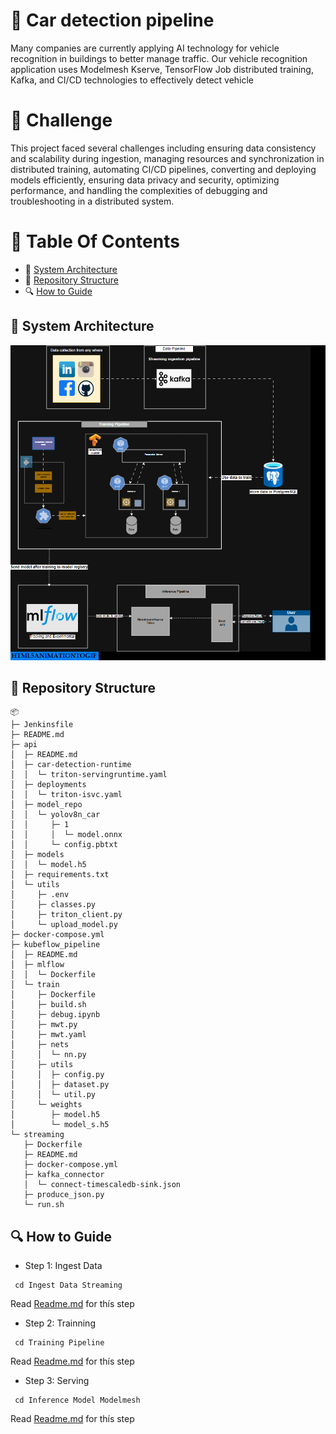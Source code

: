 
# 🚕 **Car detection pipeline**
Many companies are currently applying AI technology for vehicle recognition in buildings to better manage traffic. Our vehicle recognition application uses Modelmesh Kserve, TensorFlow Job distributed training, Kafka, and CI/CD technologies to effectively detect vehicle


# 🚀 **Challenge**
This project faced several challenges including ensuring data consistency and scalability during ingestion, managing resources and synchronization in distributed training, automating CI/CD pipelines, converting and deploying models efficiently, ensuring data privacy and security, optimizing performance, and handling the complexities of debugging and troubleshooting in a distributed system.

# 📕 Table Of Contents
- 🌟 [System Architecture](#System-architecture)
- 📁 [Repository Structure](#repository-structure)
- 🔍 [How to Guide](#how-to-guide)

## 🌟 System Architecture
![Pipeline Serving](https://github.com/HungNguyenDev1511/Car-detection-serving-model/blob/refactor/images/diagram.gif)


## 📁 Repository Structure
 ```
📦 
├─ Jenkinsfile
├─ README.md
├─ api
│  ├─ README.md
│  ├─ car-detection-runtime
│  │  └─ triton-servingruntime.yaml
│  ├─ deployments
│  │  └─ triton-isvc.yaml
│  ├─ model_repo
│  │  └─ yolov8n_car
│  │     ├─ 1
│  │     │  └─ model.onnx
│  │     └─ config.pbtxt
│  ├─ models
│  │  └─ model.h5
│  ├─ requirements.txt
│  └─ utils
│     ├─ .env
│     ├─ classes.py
│     ├─ triton_client.py
│     └─ upload_model.py
├─ docker-compose.yml
├─ kubeflow_pipeline
│  ├─ README.md
│  ├─ mlflow
│  │  └─ Dockerfile
│  └─ train
│     ├─ Dockerfile
│     ├─ build.sh
│     ├─ debug.ipynb
│     ├─ mwt.py
│     ├─ mwt.yaml
│     ├─ nets
│     │  └─ nn.py
│     ├─ utils
│     │  ├─ config.py
│     │  ├─ dataset.py
│     │  └─ util.py
│     └─ weights
│        ├─ model.h5
│        └─ model_s.h5
└─ streaming
   ├─ Dockerfile
   ├─ README.md
   ├─ docker-compose.yml
   ├─ kafka_connector
   │  └─ connect-timescaledb-sink.json 
   ├─ produce_json.py
   └─ run.sh
```

## 🔍 How to Guide

- Step 1: Ingest Data 
``` shell
 cd Ingest Data Streaming
 ```
 Read [Readme.md](https://github.com/HungNguyenDev1511/Car-detection-serving-model/tree/refactor/Ingest%20Data%20Streaming) for thís step
- Step 2: Trainning 
``` shell
 cd Training Pipeline
 ```
 Read [Readme.md](https://github.com/HungNguyenDev1511/Car-detection-serving-model/tree/refactor/Training%20Pipeline) for thís step
- Step 3: Serving
``` shell
 cd Inference Model Modelmesh
 ```
Read [Readme.md](https://github.com/HungNguyenDev1511/Car-detection-serving-model/tree/refactor/Inference%20Model%20Modelmesh%20) for thís step
